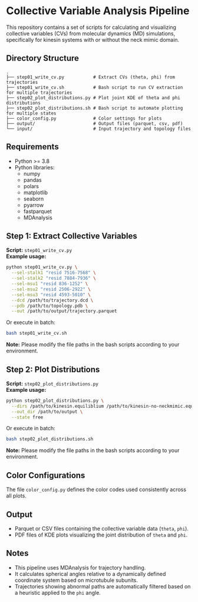 
# Collective Variable Analysis Pipeline

This repository contains a set of scripts for calculating and visualizing collective variables (CVs) from molecular dynamics (MD) simulations, specifically for kinesin systems with or without the neck mimic domain.

## Directory Structure

```
.
├── step01_write_cv.py           # Extract CVs (theta, phi) from trajectories
├── step01_write_cv.sh           # Bash script to run CV extraction for multiple trajectories
├── step02_plot_distributions.py # Plot joint KDE of theta and phi distributions
├── step02_plot_distributions.sh # Bash script to automate plotting for multiple states
├── color_config.py              # Color settings for plots
├── output/                      # Output files (parquet, csv, pdf)
└── input/                       # Input trajectory and topology files
```

## Requirements

- Python >= 3.8
- Python libraries:
  - numpy
  - pandas
  - polars
  - matplotlib
  - seaborn
  - pyarrow
  - fastparquet
  - MDAnalysis

## Step 1: Extract Collective Variables

**Script:** `step01_write_cv.py`  
**Example usage:**

```bash
python step01_write_cv.py \
  --sel-stalk1 "resid 7516-7568" \
  --sel-stalk2 "resid 7884-7936" \
  --sel-msu1 "resid 836-1252" \
  --sel-msu2 "resid 2506-2922" \
  --sel-msu3 "resid 4593-5010" \
  --dcd /path/to/trajectory.dcd \
  --pdb /path/to/topology.pdb \
  --out /path/to/output/trajectory.parquet
```

Or execute in batch:

```bash
bash step01_write_cv.sh
```

**Note:** Please modify the file paths in the bash scripts according to your environment.

## Step 2: Plot Distributions

**Script:** `step02_plot_distributions.py`  
**Example usage:**

```bash
python step02_plot_distributions.py \
  --dirs /path/to/kinesin.equiliblium /path/to/kinesin-no-neckmimic.equiliblium \
  --out_dir /path/to/output \
  --state free
```

Or execute in batch:

```bash
bash step02_plot_distributions.sh
```

**Note:** Please modify the file paths in the bash scripts according to your environment.

## Color Configurations

The file `color_config.py` defines the color codes used consistently across all plots.

## Output

- Parquet or CSV files containing the collective variable data (`theta`, `phi`).
- PDF files of KDE plots visualizing the joint distribution of `theta` and `phi`.

## Notes

- This pipeline uses MDAnalysis for trajectory handling.
- It calculates spherical angles relative to a dynamically defined coordinate system based on microtubule subunits.
- Trajectories showing abnormal paths are automatically filtered based on a heuristic applied to the `phi` angle.
